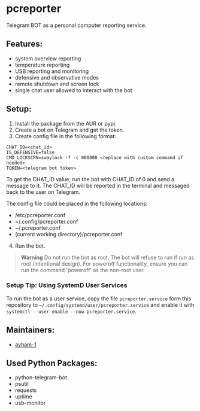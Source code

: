 # pcreporter

Telegram BOT as a personal computer reporting service. 


## Features:

- system overview reporting
- temperature reporting
- USB reporting and monitoring
- defensive and observative modes 
- remote shutdown and screen lock
- single chat user allowed to interact with the bot

## Setup:

1. Install the package from the AUR or pypi.
2. Create a bot on Telegram and get the token.
3. Create config file in the following format:
```
CHAT_ID=<chat_id>
IS_DEFENSIVE=false
CMD_LOCKSCRN=swaylock -f -c 000000 <replace with custom command if needed>
TOKEN=<telegram bot token>
```
To get the CHAT_ID value, run the bot with CHAT_ID of 0 and send a message to it. The CHAT_ID will be reported in the terminal and messaged back to the user on Telegram.

The config file could be placed in the following locations:
- /etc/pcreporter.conf
- ~/.config/pcreporter.conf
- ~/.pcreporter.conf
- (current working directory)/pcreporter.conf

4. Run the bot.
> **Warning**
> Do not run the bot as root. The bot will refuse to run if run as root (intentional design).
> For poweroff functionality, ensure you can run the command 'poweroff' as the non-root user.

### Setup Tip: Using SystemD User Services
To run the bot as a user service, copy the file `pcreporter.service` form this repository to `~/.config/systemd/user/pcreporter.service` and enable it with `systemctl --user enable --now pcreporter.service`.


## Maintainers:
- [ayham-1](https://me@ayham.xyz)

## Used Python Packages:
- python-telegram-bot
- psutil
- requests
- uptime
- usb-monitor
